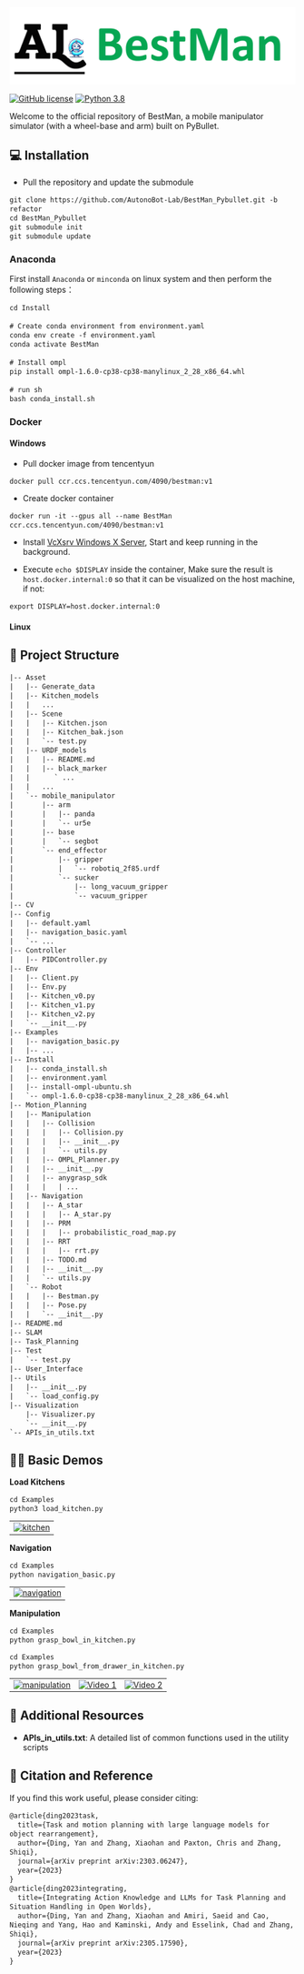 ![](docs/BestMan_logo.png)

<!-- # BestMan - A Pybullet-based Mobile Manipulator Simulator -->

[![GitHub license](https://img.shields.io/badge/license-MIT-blue.svg)](https://github.com/facebookresearch/home-robot/blob/main/LICENSE)
[![Python 3.8](https://img.shields.io/badge/python-3.8-blue.svg)](https://www.python.org/downloads/release/python-370/)

Welcome to the official repository of BestMan, a mobile manipulator simulator (with a wheel-base and arm) built on PyBullet.



## 💻 Installation

- Pull the repository and update the submodule

```
git clone https://github.com/AutonoBot-Lab/BestMan_Pybullet.git -b refactor
cd BestMan_Pybullet
git submodule init
git submodule update
```



### Anaconda

First install `Anaconda` or `minconda` on linux system and then perform the following steps：

```
cd Install

# Create conda environment from environment.yaml
conda env create -f environment.yaml
conda activate BestMan

# Install ompl
pip install ompl-1.6.0-cp38-cp38-manylinux_2_28_x86_64.whl

# run sh
bash conda_install.sh
```



### Docker

#### Windows

- Pull docker image from tencentyun

```
docker pull ccr.ccs.tencentyun.com/4090/bestman:v1
```

- Create docker container

```
docker run -it --gpus all --name BestMan ccr.ccs.tencentyun.com/4090/bestman:v1
```

- Install [VcXsrv Windows X Server](https://sourceforge.net/projects/vcxsrv/), Start and keep running in the background.

- Execute `echo $DISPLAY` inside the container, Make sure the result is `host.docker.internal:0` so that it can be visualized on the host machine, if not:

```
export DISPLAY=host.docker.internal:0
```



#### Linux





## 🔎 Project Structure

```
|-- Asset
|   |-- Generate_data
|   |-- Kitchen_models
|   |   ...
|   |-- Scene
|   |   |-- Kitchen.json
|   |   |-- Kitchen_bak.json
|   |   `-- test.py
|   |-- URDF_models
|   |   |-- README.md
|   |   |-- black_marker
|   |      ` ...   
|   |   ...
|   `-- mobile_manipulator
|       |-- arm
|       |   |-- panda
|       |   `-- ur5e
|       |-- base
|       |   `-- segbot
|       `-- end_effector
|           |-- gripper
|           |   `-- robotiq_2f85.urdf
|           `-- sucker
|               |-- long_vacuum_gripper
|               `-- vacuum_gripper
|-- CV
|-- Config
|   |-- default.yaml
|   |-- navigation_basic.yaml
|   `-- ...
|-- Controller
|   |-- PIDController.py
|-- Env
|   |-- Client.py
|   |-- Env.py
|   |-- Kitchen_v0.py
|   |-- Kitchen_v1.py
|   |-- Kitchen_v2.py
|   `-- __init__.py
|-- Examples
|   |-- navigation_basic.py
|   |-- ...
|-- Install
|   |-- conda_install.sh
|   |-- environment.yaml
|   |-- install-ompl-ubuntu.sh
|   `-- ompl-1.6.0-cp38-cp38-manylinux_2_28_x86_64.whl
|-- Motion_Planning
|   |-- Manipulation
|   |   |-- Collision
|   |   |   |-- Collision.py
|   |   |   |-- __init__.py
|   |   |   `-- utils.py
|   |   |-- OMPL_Planner.py
|   |   |-- __init__.py
|   |   |-- anygrasp_sdk
|   |   |   | ...
|   |-- Navigation
|   |   |-- A_star
|   |   |   |-- A_star.py
|   |   |-- PRM
|   |   |   |-- probabilistic_road_map.py
|   |   |-- RRT
|   |   |   |-- rrt.py
|   |   |-- TODO.md
|   |   |-- __init__.py
|   |   `-- utils.py
|   `-- Robot
|   |   |-- Bestman.py
|   |   |-- Pose.py
|   |   `-- __init__.py
|-- README.md
|-- SLAM
|-- Task_Planning
|-- Test
|   `-- test.py
|-- User_Interface
|-- Utils
|   |-- __init__.py
|   `-- load_config.py
|-- Visualization
    |-- Visualizer.py
    `-- __init__.py
`-- APIs_in_utils.txt
```



## 👨‍💻 Basic Demos

**Load Kitchens**

```
cd Examples
python3 load_kitchen.py
```

<table>
  <tr>
    <td>
      <a href="https://www.youtube.com/watch?v=hes7J-uy2DU">
        <img src="https://img.youtube.com/vi/hes7J-uy2DU/0.jpg" alt="kitchen"     width="250" height="200">
      </a>
    </td>
  </tr>
</table>


**Navigation**

```
cd Examples
python navigation_basic.py
```

<table>
  <tr>
    <td>
      <a href="https://www.youtube.com/watch?v=_tVbxgiM-5Q">
          <img src="https://img.youtube.com/vi/_tVbxgiM-5Q/0.jpg" alt="navigation" width="250" height="200">
      </a>
    </td>
  </tr>
</table>


**Manipulation**

```
cd Examples
python grasp_bowl_in_kitchen.py
```

```
cd Examples
python grasp_bowl_from_drawer_in_kitchen.py
```

<table>
  <tr>
    <td>
      <a href="https://www.youtube.com/watch?v=XnmEqOgxNM4">
        <img src="https://img.youtube.com/vi/XnmEqOgxNM4/0.jpg" alt="manipulation" width="250" height="200">
      </a>
    </td>
    <td>
      <a href="https://www.youtube.com/watch?v=f25d4N_Lv9w">
        <img src="https://img.youtube.com/vi/f25d4N_Lv9w/0.jpg" alt="Video 1" width="250" height="200">
      </a>
    </td>
    <td>
      <a href="https://www.youtube.com/watch?v=7gbh2OGFkCk">
        <img src="https://img.youtube.com/vi/7gbh2OGFkCk/0.jpg" alt="Video 2" width="250" height="200">
      </a>
    </td>
  </tr>
</table>



<!-- <a href="https://www.youtube.com/watch?v=f25d4N_Lv9w">
    <img src="https://img.youtube.com/vi/f25d4N_Lv9w/0.jpg" alt="OMPL" width="300" height="200">
</a>

<a href="https://www.youtube.com/watch?v=7gbh2OGFkCk">
    <img src="https://img.youtube.com/vi/7gbh2OGFkCk/0.jpg" alt="OMPL" width="300" height="200">
</a> -->



##  📘 Additional Resources

- **APIs_in_utils.txt**: A detailed list of common functions used in the utility scripts



##  🚀 Citation and Reference

If you find this work useful, please consider citing:

```
@article{ding2023task,
  title={Task and motion planning with large language models for object rearrangement},
  author={Ding, Yan and Zhang, Xiaohan and Paxton, Chris and Zhang, Shiqi},
  journal={arXiv preprint arXiv:2303.06247},
  year={2023}
}
@article{ding2023integrating,
  title={Integrating Action Knowledge and LLMs for Task Planning and Situation Handling in Open Worlds},
  author={Ding, Yan and Zhang, Xiaohan and Amiri, Saeid and Cao, Nieqing and Yang, Hao and Kaminski, Andy and Esselink, Chad and Zhang, Shiqi},
  journal={arXiv preprint arXiv:2305.17590},
  year={2023}
}
```
